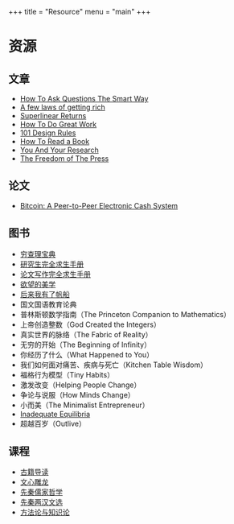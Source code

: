 +++
title = "Resource"
menu = "main"
+++

# 资源

## 文章

* [How To Ask Questions The Smart Way](http://www.catb.org/~esr/faqs/smart-questions.html)
* [A few laws of getting rich](https://collabfund.com/blog/a-few-laws-of-getting-rich/)
* [Superlinear Returns](http://paulgraham.com/superlinear.html)
* [How To Do Great Work](http://www.paulgraham.com/greatwork.html)
* [101 Design Rules](https://www.wearecollins.com/ideas/101-design-rules/)
* [How To Read a Book](https://pne.people.si.umich.edu/PDF/howtoread.pdf)
* [You And Your Research](https://www.cs.virginia.edu/~robins/YouAndYourResearch.html)
* [The Freedom of The Press](https://www.orwellfoundation.com/the-orwell-foundation/orwell/essays-and-other-works/the-freedom-of-the-press/)

## 论文

* [Bitcoin: A Peer-to-Peer Electronic Cash System](https://bitcoin.org/en/bitcoin-paper)

## 图书

* [穷查理宝典](https://www.stripe.press/poor-charlies-almanack)
* [研究生完全求生手册](https://book.douban.com/subject/27108502/)
* [论文写作完全求生手册](https://book.douban.com/subject/36244182/)
* [欲望的美学](https://book.douban.com/subject/35449578/)
* [后来我有了帆船](https://mp.weixin.qq.com/mp/appmsgalbum?__biz=Mzg4MjM3MTcwMg==&action=getalbum&album_id=2729760174181433346)
* 国文国语教育论典
* 普林斯顿数学指南（The Princeton Companion to Mathematics）
* 上帝创造整数（God Created the Integers）
* 真实世界的脉络（The Fabric of Reality）
* 无穷的开始（The Beginning of Infinity）
* 你经历了什么（What Happened to You）
* 我们如何面对痛苦、疾病与死亡（Kitchen Table Wisdom）
* 福格行为模型（Tiny Habits）
* 激发改变（Helping People Change）
* 争论与说服（How Minds Change）
* 小而美（The Minimalist Entrepreneur）
* [Inadequate Equilibria](https://equilibriabook.com/toc/)
* 超越百岁（Outlive）

## 课程

* [古籍导读](https://ocw.nthu.edu.tw/ocw/index.php?page=course&cid=146)
* [文心雕龙](https://ocw.nthu.edu.tw/ocw/index.php?page=course&cid=267)
* [先秦儒家哲学](https://www.youtube.com/playlist?list=PLOMMTyPmZL1CrjdimiNfHS0B8YbmlpXD-)
* [先秦两汉文选](https://www.youtube.com/playlist?list=PLCX-BLZ1hDpAZ_EQR80jzdS_oiUa-tY2k)
* [方法论与知识论](https://www.youtube.com/playlist?list=PLNUJLasWMMmfQ1NvnZKMA29Mzz2P9JfAW)
